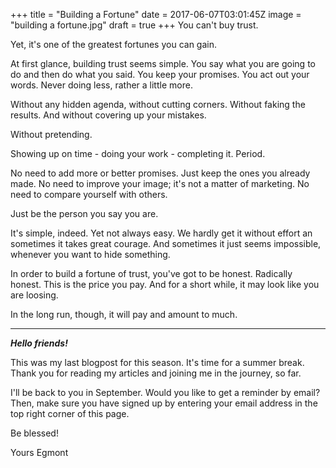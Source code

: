 
+++
title = "Building a Fortune"
date = 2017-06-07T03:01:45Z
image = "building a fortune.jpg"
draft = true
+++
You can't buy trust.

Yet, it's one of the greatest fortunes you can gain.

At first glance, building trust seems simple. You say what you are going to do and then do what you said. You keep your promises. You act out your words. Never doing less, rather a little more.

Without any hidden agenda, without cutting corners. Without faking the results. And without covering up your mistakes.

Without pretending.

Showing up on time - doing your work - completing it. Period. 

No need to add more or better promises. Just keep the ones you already made.
No need to improve your image; it's not a matter of marketing. No need to compare yourself with others.

Just be the person you say you are.

It's simple, indeed. Yet not always easy. We hardly get it without effort an sometimes it takes great courage. And sometimes it just seems impossible, whenever you want to hide something.

In order to build a fortune of trust, you've got to be honest. Radically honest. This is the price you pay. And for a short while, it may look like you are loosing.

In the long run, though, it will pay and amount to much.

---
***Hello friends!***

This was my last blogpost for this season. It's time for a summer break.
Thank you for reading my articles and joining me in the journey, so far.

I'll be back to you in September. Would you like to get a reminder by email? Then, make sure you have signed up by entering your email address in the top right corner of this page.

Be blessed!

Yours
Egmont